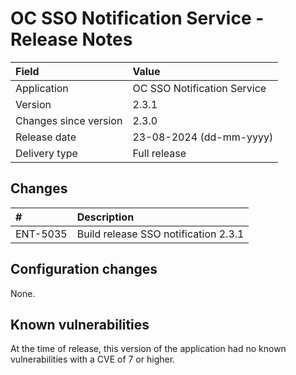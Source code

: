 # OC SSO Notification Service - Release Notes

| Field                     | Value                       |
|:--------------------------|:----------------------------|
| Application               | OC SSO Notification Service |
| Version                   | 2.3.1                       |
| Changes since version     | 2.3.0                       |
| Release date              | 23-08-2024 (dd-mm-yyyy)     |
| Delivery type             | Full release                |

## Changes

| #        | Description                          |
|:---------|:-------------------------------------|
| ENT-5035 | Build release SSO notification 2.3.1 |


## Configuration changes

None.

## Known vulnerabilities

At the time of release, this version of the application had no known vulnerabilities with a CVE of 7 or higher.
